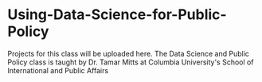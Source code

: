 # Using-Data-Science-for-Public-Policy
Projects for this class will be uploaded here. The Data Science and Public Policy class is taught by Dr. Tamar Mitts at Columbia University's School of International and Public Affairs
